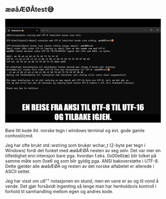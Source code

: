 ﻿## æøåÆØÅtest😅

![Example UI_1](ill1.png) 

Bare litt kode iht. norske tegn i windows terminal og evt. gode gamle conhost/cmd.

Jeg har ofte brukt std::wstring som bruker wchar_t (2-byte per tegn i Windows) fordi det 
funket med æøåÆØÅ nesten av seg selv. Det var mer en tilfeldighet enn intensjon bare pga. 
hvordan f.eks. 0x00e6(æ) blir tolket på samme måte som 0xe6 og som blir gyldig pga. 
ANSI bakoverstøtte i UTF-8. Dette gjelder alle æøåÆØÅ og resten av det norske alfabetet 
er allerede i ASCII settet. 

Jeg har visst om u8"" notasjonen en stund, men en vane er av og til vond å vende. 
Det gjør forsåvidt ingenting så lenge man har henholdsvis kontroll i forhold til 
samhandling mellom egen og andres kode.
